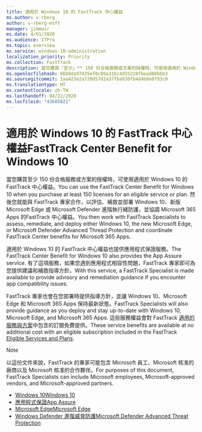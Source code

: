 ```yaml
---
title: 適用於 Windows 10 的 FastTrack 中心權益
ms.author: v-rberg
author: v-rberg-msft
manager: jimmuir
ms.date: 4/01/2020
ms.audience: ITPro
ms.topic: overview
ms.service: windows-10-administration
localization_priority: Priority
ms.collection: FastTrack
description: 當您購買「至少」** 150 份合格服務或方案的授權時，可使用適用於 Windows 10 的 FastTrack 中心權益。
ms.openlocfilehash: 66b8da97435ef0c89a31bc4d55228fbead88bbb3
ms.sourcegitcommit: 1aa423e2a720d57d2a37fba930fb4d4b0e8f93c9
ms.translationtype: HT
ms.contentlocale: zh-TW
ms.lasthandoff: 04/22/2020
ms.locfileid: "43665821"
---
```

# <a name="fasttrack-center-benefit-for-windows-10"></a><span data-ttu-id="d13c4-103">適用於 Windows 10 的 FastTrack 中心權益</span><span class="sxs-lookup"><span data-stu-id="d13c4-103">FastTrack Center Benefit for Windows 10</span></span>

<span data-ttu-id="d13c4-104">當您購買至少 150 份合格服務或方案的授權時，可使用適用於 Windows 10 的 FastTrack 中心權益。</span><span class="sxs-lookup"><span data-stu-id="d13c4-104">You can use the FastTrack Center Benefit for Windows 10 when you purchase at least 150 licenses for an eligible service or plan.</span></span> <span data-ttu-id="d13c4-105">然後您就能與 FastTrack 專家合作，以評估、補救並部署 Windows 10、新版 Microsoft Edge 或 Microsoft Defender 進階執行緒防護，並協調 Microsoft 365 Apps 的FastTrack 中心權益。</span><span class="sxs-lookup"><span data-stu-id="d13c4-105">You then work with FastTrack Specialists to assess, remediate, and deploy either Windows 10, the new Microsoft Edge, or Microsoft Defender Advanced Thread Protection and coordinate FastTrack Center benefits for Microsoft 365 Apps.</span></span> 

<span data-ttu-id="d13c4-106">適用於 Windows 10 的 FastTrack 中心權益也提供應用程式保證服務。</span><span class="sxs-lookup"><span data-stu-id="d13c4-106">The FastTrack Center Benefit for Windows 10 also provides the App Assure service.</span></span> <span data-ttu-id="d13c4-107">有了這項服務，如果您遇到應用程式相容性問題，FastTrack 專家即可為您提供建議和補救指導方針。</span><span class="sxs-lookup"><span data-stu-id="d13c4-107">With this service, a FastTrack Specialist is made available to provide advisory and remediation guidance if you encounter app compatibility issues.</span></span> 

<span data-ttu-id="d13c4-108">FastTrack 專家也會在您部署時提供指導方針，並讓 Windows 10、Microsoft Edge 和 Microsoft 365 Apps 保持最新狀態。</span><span class="sxs-lookup"><span data-stu-id="d13c4-108">FastTrack Specialists will also provide guidance as you deploy and stay up-to-date with Windows 10, Microsoft Edge, and Microsoft 365 Apps.</span></span> <span data-ttu-id="d13c4-109">這些服務權益會對 FastTrack [適用的服務與方案](M365-eligible-services-and-plans.md)中包含的訂閱免費提供。</span><span class="sxs-lookup"><span data-stu-id="d13c4-109">These service benefits are available at no additional cost with an eligible subscription included in the FastTrack [Eligible Services and Plans](M365-eligible-services-and-plans.md).</span></span>
  
> [!NOTE]
> <span data-ttu-id="d13c4-110">以這份文件來說，FastTrack 的專家可能包含 Microsoft 員工、Microsoft 核准的廠商以及 Microsoft 核准的合作夥伴。</span><span class="sxs-lookup"><span data-stu-id="d13c4-110">For purposes of this document, FastTrack Specialists can include Microsoft employees, Microsoft-approved vendors, and Microsoft-approved partners.</span></span> 
    
- [<span data-ttu-id="d13c4-111">Windows 10</span><span class="sxs-lookup"><span data-stu-id="d13c4-111">Windows 10</span></span>](Win-10-windows-10.md)
- [<span data-ttu-id="d13c4-112">應用程式保證</span><span class="sxs-lookup"><span data-stu-id="d13c4-112">App Assure</span></span>](Win-10-app-assure.md)
- [<span data-ttu-id="d13c4-113">Microsoft Edge</span><span class="sxs-lookup"><span data-stu-id="d13c4-113">Microsoft Edge</span></span>](Win-10-microsoft-edge.md)
- [<span data-ttu-id="d13c4-114">Windows Defender 進階威脅防護</span><span class="sxs-lookup"><span data-stu-id="d13c4-114">Microsoft Defender Advanced Threat Protection</span></span>](Win-10-microsoft-defender-atp.md)

